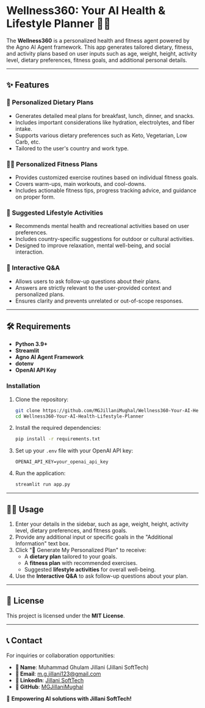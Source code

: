 # Wellness360: Your AI Health & Lifestyle Planner 🏋️‍♂️

The **Wellness360** is a personalized health and fitness agent powered by the Agno AI Agent framework. This app generates tailored dietary, fitness, and activity plans based on user inputs such as age, weight, height, activity level, dietary preferences, fitness goals, and additional personal details.

---

## ✨ Features

### 🌿 Personalized Dietary Plans
- Generates detailed meal plans for breakfast, lunch, dinner, and snacks.
- Includes important considerations like hydration, electrolytes, and fiber intake.
- Supports various dietary preferences such as Keto, Vegetarian, Low Carb, etc.
- Tailored to the user's country and work type.

### 🏋️‍♂️ Personalized Fitness Plans
- Provides customized exercise routines based on individual fitness goals.
- Covers warm-ups, main workouts, and cool-downs.
- Includes actionable fitness tips, progress tracking advice, and guidance on proper form.

### 🌟 Suggested Lifestyle Activities
- Recommends mental health and recreational activities based on user preferences.
- Includes country-specific suggestions for outdoor or cultural activities.
- Designed to improve relaxation, mental well-being, and social interaction.

### 💬 Interactive Q&A
- Allows users to ask follow-up questions about their plans.
- Answers are strictly relevant to the user-provided context and personalized plans.
- Ensures clarity and prevents unrelated or out-of-scope responses.

---

## 🛠️ Requirements

- **Python 3.9+**
- **Streamlit**
- **Agno AI Agent Framework**
- **dotenv**
- **OpenAI API Key**

### Installation
1. Clone the repository:
   ```bash
   git clone https://github.com/MGJillaniMughal/Wellness360-Your-AI-Health-Lifestyle-Planner.git
   cd Wellness360-Your-AI-Health-Lifestyle-Planner
   ```
2. Install the required dependencies:
   ```bash
   pip install -r requirements.txt
   ```
3. Set up your `.env` file with your OpenAI API key:
   ```
   OPENAI_API_KEY=your_openai_api_key
   ```
4. Run the application:
   ```bash
   streamlit run app.py
   ```

---

## 🧑‍💻 Usage
1. Enter your details in the sidebar, such as age, weight, height, activity level, dietary preferences, and fitness goals.
2. Provide any additional input or specific goals in the "Additional Information" text box.
3. Click "🎯 Generate My Personalized Plan" to receive:
   - A **dietary plan** tailored to your goals.
   - A **fitness plan** with recommended exercises.
   - Suggested **lifestyle activities** for overall well-being.
4. Use the **Interactive Q&A** to ask follow-up questions about your plan.

---

## 📜 License
This project is licensed under the **MIT License**.

---

## 📞 Contact
For inquiries or collaboration opportunities:
- **👤 Name**: Muhammad Ghulam Jillani (Jillani SoftTech)
- **📧 Email**: m.g.jillani123@gmail.com
- **📌 LinkedIn**: [Jillani SoftTech](https://www.linkedin.com/in/jillanisofttech/)
- **🐙 GitHub**: [MGJillaniMughal](https://github.com/MGJillaniMughal)

🚀 **Empowering AI solutions with Jillani SoftTech!**
